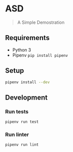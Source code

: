 # ASD

> A Simple Demostration


## Requirements

* Python 3
* Pipenv `pip install pipenv`


## Setup

```sh
pipenv install --dev
```


## Development

### Run tests

```sh
pipenv run test
```

### Run linter

```sh
pipenv run lint
```
